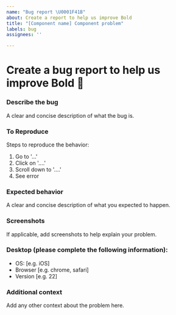```yaml
---
name: "Bug report \U0001F41B"
about: Create a report to help us improve Bold
title: "[Component name] Component problem"
labels: bug
assignees: ''

---
```


# Create a bug report to help us improve Bold 💪


### **Describe the bug**
A clear and concise description of what the bug is.
 
### **To Reproduce**
Steps to reproduce the behavior:
1. Go to '...'
2. Click on '....'
3. Scroll down to '....'
4. See error
 
### **Expected behavior**
A clear and concise description of what you expected to happen.
 
### **Screenshots**
If applicable, add screenshots to help explain your problem.
 
### **Desktop (please complete the following information):**
 - OS: [e.g. iOS]
 - Browser [e.g. chrome, safari]
 - Version [e.g. 22]
 
### **Additional context**
Add any other context about the problem here.
